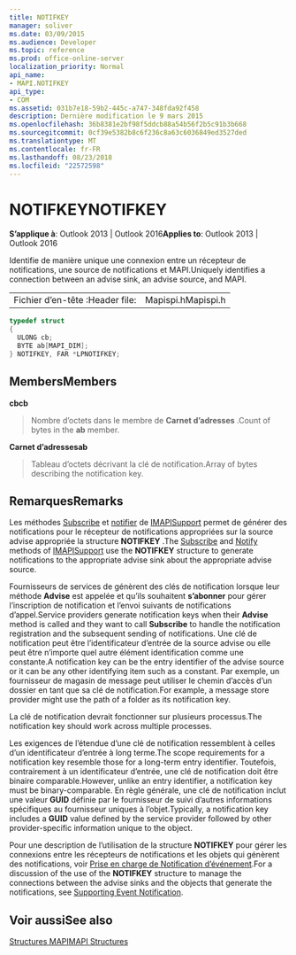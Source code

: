 ```yaml
---
title: NOTIFKEY
manager: soliver
ms.date: 03/09/2015
ms.audience: Developer
ms.topic: reference
ms.prod: office-online-server
localization_priority: Normal
api_name:
- MAPI.NOTIFKEY
api_type:
- COM
ms.assetid: 031b7e18-59b2-445c-a747-348fda92f458
description: Dernière modification le 9 mars 2015
ms.openlocfilehash: 36b8381e2bf98f5ddcb88a54b56f2b5c91b3b668
ms.sourcegitcommit: 0cf39e5382b8c6f236c8a63c6036849ed3527ded
ms.translationtype: MT
ms.contentlocale: fr-FR
ms.lasthandoff: 08/23/2018
ms.locfileid: "22572598"
---
```

# <a name="notifkey"></a><span data-ttu-id="cf43e-103">NOTIFKEY</span><span class="sxs-lookup"><span data-stu-id="cf43e-103">NOTIFKEY</span></span>

  
  
<span data-ttu-id="cf43e-104">**S’applique à**: Outlook 2013 | Outlook 2016</span><span class="sxs-lookup"><span data-stu-id="cf43e-104">**Applies to**: Outlook 2013 | Outlook 2016</span></span> 
  
<span data-ttu-id="cf43e-105">Identifie de manière unique une connexion entre un récepteur de notifications, une source de notifications et MAPI.</span><span class="sxs-lookup"><span data-stu-id="cf43e-105">Uniquely identifies a connection between an advise sink, an advise source, and MAPI.</span></span>
  
|||
|:-----|:-----|
|<span data-ttu-id="cf43e-106">Fichier d’en-tête :</span><span class="sxs-lookup"><span data-stu-id="cf43e-106">Header file:</span></span>  <br/> |<span data-ttu-id="cf43e-107">Mapispi.h</span><span class="sxs-lookup"><span data-stu-id="cf43e-107">Mapispi.h</span></span>  <br/> |
   
```cpp
typedef struct
{
  ULONG cb;
  BYTE ab[MAPI_DIM];
} NOTIFKEY, FAR *LPNOTIFKEY;

```

## <a name="members"></a><span data-ttu-id="cf43e-108">Members</span><span class="sxs-lookup"><span data-stu-id="cf43e-108">Members</span></span>

 <span data-ttu-id="cf43e-109">**cb**</span><span class="sxs-lookup"><span data-stu-id="cf43e-109">**cb**</span></span>
  
> <span data-ttu-id="cf43e-110">Nombre d’octets dans le membre de **Carnet d’adresses** .</span><span class="sxs-lookup"><span data-stu-id="cf43e-110">Count of bytes in the **ab** member.</span></span> 
    
 <span data-ttu-id="cf43e-111">**Carnet d’adresses**</span><span class="sxs-lookup"><span data-stu-id="cf43e-111">**ab**</span></span>
  
> <span data-ttu-id="cf43e-112">Tableau d’octets décrivant la clé de notification.</span><span class="sxs-lookup"><span data-stu-id="cf43e-112">Array of bytes describing the notification key.</span></span>
    
## <a name="remarks"></a><span data-ttu-id="cf43e-113">Remarques</span><span class="sxs-lookup"><span data-stu-id="cf43e-113">Remarks</span></span>

<span data-ttu-id="cf43e-114">Les méthodes [Subscribe](imapisupport-subscribe.md) et [notifier](imapisupport-notify.md) de [IMAPISupport](imapisupportiunknown.md) permet de générer des notifications pour le récepteur de notifications appropriées sur la source advise appropriée la structure **NOTIFKEY** .</span><span class="sxs-lookup"><span data-stu-id="cf43e-114">The [Subscribe](imapisupport-subscribe.md) and [Notify](imapisupport-notify.md) methods of [IMAPISupport](imapisupportiunknown.md) use the **NOTIFKEY** structure to generate notifications to the appropriate advise sink about the appropriate advise source.</span></span> 
  
<span data-ttu-id="cf43e-115">Fournisseurs de services de génèrent des clés de notification lorsque leur méthode **Advise** est appelée et qu’ils souhaitent **s’abonner** pour gérer l’inscription de notification et l’envoi suivants de notifications d’appel.</span><span class="sxs-lookup"><span data-stu-id="cf43e-115">Service providers generate notification keys when their **Advise** method is called and they want to call **Subscribe** to handle the notification registration and the subsequent sending of notifications.</span></span> <span data-ttu-id="cf43e-116">Une clé de notification peut être l’identificateur d’entrée de la source advise ou elle peut être n’importe quel autre élément identification comme une constante.</span><span class="sxs-lookup"><span data-stu-id="cf43e-116">A notification key can be the entry identifier of the advise source or it can be any other identifying item such as a constant.</span></span> <span data-ttu-id="cf43e-117">Par exemple, un fournisseur de magasin de message peut utiliser le chemin d’accès d’un dossier en tant que sa clé de notification.</span><span class="sxs-lookup"><span data-stu-id="cf43e-117">For example, a message store provider might use the path of a folder as its notification key.</span></span> 
  
<span data-ttu-id="cf43e-118">La clé de notification devrait fonctionner sur plusieurs processus.</span><span class="sxs-lookup"><span data-stu-id="cf43e-118">The notification key should work across multiple processes.</span></span> 
  
<span data-ttu-id="cf43e-119">Les exigences de l’étendue d’une clé de notification ressemblent à celles d’un identificateur d’entrée à long terme.</span><span class="sxs-lookup"><span data-stu-id="cf43e-119">The scope requirements for a notification key resemble those for a long-term entry identifier.</span></span> <span data-ttu-id="cf43e-120">Toutefois, contrairement à un identificateur d’entrée, une clé de notification doit être binaire comparable.</span><span class="sxs-lookup"><span data-stu-id="cf43e-120">However, unlike an entry identifier, a notification key must be binary-comparable.</span></span> <span data-ttu-id="cf43e-121">En règle générale, une clé de notification inclut une valeur **GUID** définie par le fournisseur de suivi d’autres informations spécifiques au fournisseur uniques à l’objet.</span><span class="sxs-lookup"><span data-stu-id="cf43e-121">Typically, a notification key includes a **GUID** value defined by the service provider followed by other provider-specific information unique to the object.</span></span> 
  
<span data-ttu-id="cf43e-122">Pour une description de l’utilisation de la structure **NOTIFKEY** pour gérer les connexions entre les récepteurs de notifications et les objets qui génèrent des notifications, voir [Prise en charge de Notification d’événement](supporting-event-notification.md).</span><span class="sxs-lookup"><span data-stu-id="cf43e-122">For a discussion of the use of the **NOTIFKEY** structure to manage the connections between the advise sinks and the objects that generate the notifications, see [Supporting Event Notification](supporting-event-notification.md).</span></span> 
  
## <a name="see-also"></a><span data-ttu-id="cf43e-123">Voir aussi</span><span class="sxs-lookup"><span data-stu-id="cf43e-123">See also</span></span>



[<span data-ttu-id="cf43e-124">Structures MAPI</span><span class="sxs-lookup"><span data-stu-id="cf43e-124">MAPI Structures</span></span>](mapi-structures.md)

